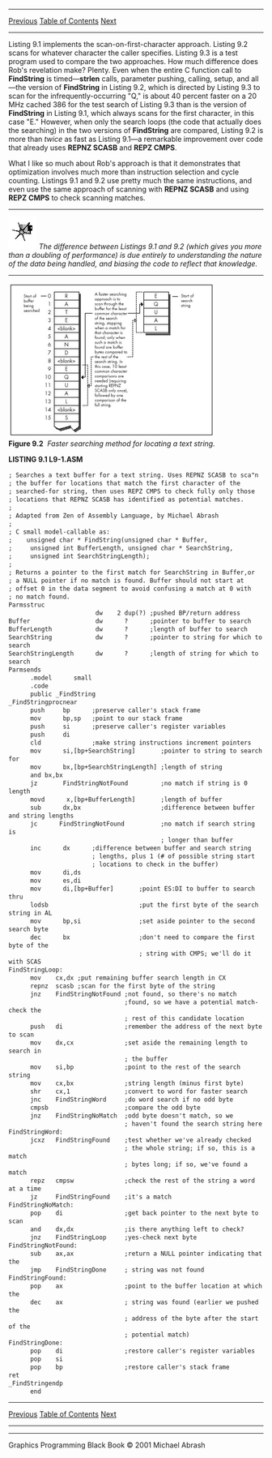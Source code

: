   ------------------------ --------------------------------- --------------------
  [Previous](09-02.html)   [Table of Contents](index.html)   [Next](09-04.html)
  ------------------------ --------------------------------- --------------------

Listing 9.1 implements the scan-on-first-character approach. Listing 9.2
scans for whatever character the caller specifies. Listing 9.3 is a test
program used to compare the two approaches. How much difference does
Rob's revelation make? Plenty. Even when the entire C function call to
**FindString** is timed—**strlen** calls, parameter pushing, calling,
setup, and all—the version of **FindString** in Listing 9.2, which is
directed by Listing 9.3 to scan for the infrequently-occurring "Q," is
about 40 percent faster on a 20 MHz cached 386 for the test search of
Listing 9.3 than is the version of **FindString** in Listing 9.1, which
always scans for the first character, in this case "E." However, when
only the search loops (the code that actually does the searching) in the
two versions of **FindString** are compared, Listing 9.2 is more than
*twice* as fast as Listing 9.1—a remarkable improvement over code that
already uses **REPNZ SCASB** and **REPZ CMPS**.

What I like so much about Rob's approach is that it demonstrates that
optimization involves much more than instruction selection and cycle
counting. Listings 9.1 and 9.2 use pretty much the same instructions,
and even use the same approach of scanning with **REPNZ SCASB** and
using **REPZ CMPS** to check scanning matches.

  ------------------- ----------------------------------------------------------------------------------------------------------------------------------------------------------------------------------------------------------------------------
  ![](images/i.jpg)   *The difference between Listings 9.1 and 9.2 (which gives you more than a doubling of performance) is due entirely to understanding the nature of the data being handled, and biasing the code to reflect that knowledge.*
  ------------------- ----------------------------------------------------------------------------------------------------------------------------------------------------------------------------------------------------------------------------

![](images/09-02.jpg)\
 **Figure 9.2**  *Faster searching method for locating a text string.*

**LISTING 9.1 L9-1.ASM**

    ; Searches a text buffer for a text string. Uses REPNZ SCASB to sca"n
    ; the buffer for locations that match the first character of the
    ; searched-for string, then uses REPZ CMPS to check fully only those
    ; locations that REPNZ SCASB has identified as potential matches.
    ;
    ; Adapted from Zen of Assembly Language, by Michael Abrash
    ;
    ; C small model-callable as:
    ;    unsigned char * FindString(unsigned char * Buffer,
    ;     unsigned int BufferLength, unsigned char * SearchString,
    ;     unsigned int SearchStringLength);
    ;
    ; Returns a pointer to the first match for SearchString in Buffer,or
    ; a NULL pointer if no match is found. Buffer should not start at
    ; offset 0 in the data segment to avoid confusing a match at 0 with
    ; no match found.
    Parmsstruc
                            dw    2 dup(?) ;pushed BP/return address
    Buffer                  dw      ?      ;pointer to buffer to search
    BufferLength            dw      ?      ;length of buffer to search
    SearchString            dw      ?      ;pointer to string for which to search
    SearchStringLength      dw      ?      ;length of string for which to search
    Parmsends
          .model      small
          .code
          public _FindString
    _FindStringprocnear
          push     bp      ;preserve caller's stack frame
          mov      bp,sp   ;point to our stack frame
          push     si      ;preserve caller's register variables
          push     di
          cld              ;make string instructions increment pointers
          mov      si,[bp+SearchString]       ;pointer to string to search for
          mov      bx,[bp+SearchStringLength] ;length of string
          and bx,bx
          jz       FindStringNotFound         ;no match if string is 0 length
          movd      x,[bp+BufferLength]       ;length of buffer
          sub      dx,bx                      ;difference between buffer and string lengths
          jc      FindStringNotFound          ;no match if search string is
                                              ; longer than buffer
          inc      dx      ;difference between buffer and search string
                           ; lengths, plus 1 (# of possible string start
                           ; locations to check in the buffer)
          mov      di,ds
          mov      es,di
          mov      di,[bp+Buffer]       ;point ES:DI to buffer to search thru
          lodsb                         ;put the first byte of the search string in AL
          mov      bp,si                ;set aside pointer to the second search byte
          dec      bx                   ;don't need to compare the first byte of the
                                        ; string with CMPS; we'll do it with SCAS
    FindStringLoop:
          mov    cx,dx ;put remaining buffer search length in CX
          repnz  scasb ;scan for the first byte of the string
          jnz    FindStringNotFound ;not found, so there's no match
                                    ;found, so we have a potential match-check the
                                    ; rest of this candidate location
          push   di                 ;remember the address of the next byte to scan
          mov    dx,cx              ;set aside the remaining length to search in
                                    ; the buffer
          mov    si,bp              ;point to the rest of the search string
          mov    cx,bx              ;string length (minus first byte)
          shr    cx,1               ;convert to word for faster search
          jnc    FindStringWord     ;do word search if no odd byte
          cmpsb                     ;compare the odd byte
          jnz    FindStringNoMatch  ;odd byte doesn't match, so we
                                    ; haven't found the search string here
    FindStringWord:
          jcxz   FindStringFound    ;test whether we've already checked
                                    ; the whole string; if so, this is a match
                                    ; bytes long; if so, we've found a match
          repz   cmpsw              ;check the rest of the string a word at a time
          jz     FindStringFound    ;it's a match
    FindStringNoMatch:
          pop    di                 ;get back pointer to the next byte to scan
          and    dx,dx              ;is there anything left to check?
          jnz    FindStringLoop     ;yes-check next byte
    FindStringNotFound:
          sub    ax,ax              ;return a NULL pointer indicating that the
          jmp    FindStringDone     ; string was not found
    FindStringFound:
          pop    ax                 ;point to the buffer location at which the
          dec    ax                 ; string was found (earlier we pushed the
                                    ; address of the byte after the start of the
                                    ; potential match)
    FindStringDone:
          pop    di                 ;restore caller's register variables
          pop    si
          pop    bp                 ;restore caller's stack frame
    ret
    _FindStringendp
          end

  ------------------------ --------------------------------- --------------------
  [Previous](09-02.html)   [Table of Contents](index.html)   [Next](09-04.html)
  ------------------------ --------------------------------- --------------------

* * * * *

Graphics Programming Black Book © 2001 Michael Abrash
